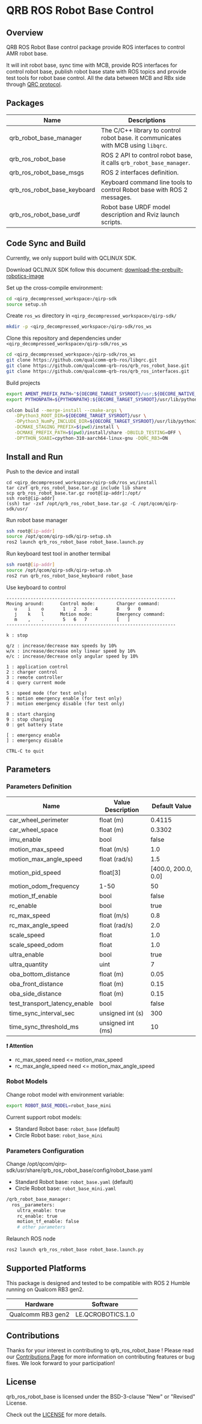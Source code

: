 # QRB ROS Robot Base Control

## Overview

QRB ROS Robot Base control package provide ROS interfaces  to control AMR robot base.

It will init robot base, sync time with MCB, provide ROS interfaces for control robot base, publish robot base state with ROS topics and provide test tools for robot base control. All the data between MCB and RBx side through [QRC protocol](https://github.com/qualcomm-qrb-ros/robot_base_qrc).

## Packages

| Name                            | Descriptions                                                                      |
| ------------------------------- | --------------------------------------------------------------------------------- |
| qrb_robot_base_manager          | The C/C++ library to control robot base. it communicates with MCB using `libqrc`. |
| qrb_ros_robot_base              | ROS 2 API to control robot base, it calls `qrb_robot_base_manager`.                   |
| qrb_ros_robot_base_msgs         | ROS 2 interfaces definition.                                                      |
| qrb_ros_robot_base_keyboard     | Keyboard command line tools to control Robot base with ROS 2 messages.             |
| qrb_ros_robot_base_urdf         | Robot base URDF model description and Rviz launch scripts.                         |

## Code Sync and Build

Currently, we only support build with QCLINUX SDK.

Download QCLINUX SDK follow this document: [download-the-prebuilt-robotics-image](https://docs.qualcomm.com/bundle/publicresource/topics/80-65220-2/download-the-prebuilt-robotics-image_3_1.html?product=1601111740013072&facet=Qualcomm%20Intelligent%20Robotics%20(QIRP)%20Product%20SDK&state=releasecandidate)

Set up the cross-compile environment:

```bash
cd <qirp_decompressed_workspace>/qirp-sdk
source setup.sh
```

Create `ros_ws` directory in `<qirp_decompressed_workspace>/qirp-sdk/`

```bash
mkdir -p <qirp_decompressed_workspace>/qirp-sdk/ros_ws
```

Clone this repository and dependencies under `<qirp_decompressed_workspace>/qirp-sdk/ros_ws`

```bash
cd <qirp_decompressed_workspace>/qirp-sdk/ros_ws
git clone https://github.com/qualcomm-qrb-ros/libqrc.git
git clone https://github.com/qualcomm-qrb-ros/qrb_ros_robot_base.git
git clone https://github.com/qualcomm-qrb-ros/qrb_ros_interfaces.git
```

Build projects

```bash
export AMENT_PREFIX_PATH="${OECORE_TARGET_SYSROOT}/usr;${OECORE_NATIVE_SYSROOT}/usr"
export PYTHONPATH=${PYTHONPATH}:${OECORE_TARGET_SYSROOT}/usr/lib/python3.10/site-packages

colcon build --merge-install --cmake-args \
   -DPython3_ROOT_DIR=${OECORE_TARGET_SYSROOT}/usr \
   -DPython3_NumPy_INCLUDE_DIR=${OECORE_TARGET_SYSROOT}/usr/lib/python3.10/site-packages/numpy/core/include \
   -DCMAKE_STAGING_PREFIX=$(pwd)/install \
   -DCMAKE_PREFIX_PATH=$(pwd)/install/share -DBUILD_TESTING=OFF \
   -DPYTHON_SOABI=cpython-310-aarch64-linux-gnu -DQRC_RB3=ON
```

## Install and Run

Push to the device and install

```
cd <qirp_decompressed_workspace>/qirp-sdk/ros_ws/install
tar czvf qrb_ros_robot_base.tar.gz include lib share
scp qrb_ros_robot_base.tar.gz root@[ip-addr]:/opt/
ssh root@[ip-addr]
(ssh) tar -zxf /opt/qrb_ros_robot_base.tar.gz -C /opt/qcom/qirp-sdk/usr/
```

Run robot base manager

```bash
ssh root@[ip-addr]
source /opt/qcom/qirp-sdk/qirp-setup.sh
ros2 launch qrb_ros_robot_base robot_base.launch.py
```

Run keyboard test tool in another termibal

```bash
ssh root@[ip-addr]
source /opt/qcom/qirp-sdk/qirp-setup.sh
ros2 run qrb_ros_robot_base_keyboard robot_base
```
Use keyboard to control
```
---------------------------------------------------------------
Moving around:      Control mode:        Charger command:
   u    i    o       1   2   3   4       8   9   0
   j    k    l      Motion mode:         Emergency command:
   m    ,    .       5   6   7           [   ]
---------------------------------------------------------------

k : stop

q/z : increase/decrease max speeds by 10%
w/x : increase/decrease only linear speed by 10%
e/c : increase/decrease only angular speed by 10%

1 : application control
2 : charger control
3 : remote controller
4 : query current mode

5 : speed mode (for test only)
6 : motion emergency enable (for test only)
7 : motion emergency disable (for test only)

8 : start charging
9 : stop charging
0 : get battery state

[ : emergency enable
] : emergency disable

CTRL-C to quit
```

## Parameters

### Parameters Definition

| Name                          | Value Description | Default Value       |
| ----------------------------- | ----------------- | ------------------- |
| car_wheel_perimeter           | float (m)         | 0.4115              |
| car_wheel_space               | float (m)         | 0.3302              |
| imu_enable                    | bool              | false               |
| motion_max_speed              | float (m/s)       | 1.0                 |
| motion_max_angle_speed        | float (rad/s)     | 1.5                 |
| motion_pid_speed              | float[3]          | [400.0, 200.0, 0.0] |
| motion_odom_frequency         | 1-50              | 50                  |
| motion_tf_enable              | bool              | false               |
| rc_enable                     | bool              | true                |
| rc_max_speed                  | float (m/s)       | 0.8                 |
| rc_max_angle_speed            | float (rad/s)     | 2.0                 |
| scale_speed                   | float             | 1.0                 |
| scale_speed_odom              | float             | 1.0                 |
| ultra_enable                  | bool              | true                |
| ultra_quantity                | uint              | 7                   |
| oba_bottom_distance           | float (m)         | 0.05                |
| oba_front_distance            | float (m)         | 0.15                |
| oba_side_distance             | float (m)         | 0.15                |
| test_transport_latency_enable | bool              | false               |
| time_sync_interval_sec        | unsigned int (s)  | 300                 |
| time_sync_threshold_ms        | unsigned int (ms) | 10                  |

**❗ Attention**

- rc_max_speed need <= motion_max_speed
- rc_max_angle_speed need <= motion_max_angle_speed

### Robot Models

Change robot model with environment variable:

```bash
export ROBOT_BASE_MODEL=robot_base_mini
```

Current support robot models:

- Standard Robot base: `robot_base` (default)
- Circle Robot base: `robot_base_mini`

### Parameters Configuration

Change /opt/qcom/qirp-sdk/usr/share/qrb_ros_robot_base/config/robot_base.yaml

- Standard Robot base: `robot_base.yaml` (default)
- Circle Robot base: `robot_base_mini.yaml`

```bash
/qrb_robot_base_manager:
  ros__parameters:
    ultra_enable: true
    rc_enable: true
    motion_tf_enable: false
    # other parameters
```
Relaunch ROS node

```bash
ros2 launch qrb_ros_robot_base robot_base.launch.py
```

## Supported Platforms

This package is designed and tested to be compatible with ROS 2 Humble running on Qualcom RB3 gen2.

| Hardware          | Software          |
| ----------------- | ----------------- |
| Qualcomm RB3 gen2 | LE.QCROBOTICS.1.0 |

## Contributions

Thanks for your interest in contributing to qrb_ros_robot_base ! Please read our [Contributions Page](https://github.com/qualcomm-qrb-ros/qrb_ros_robot_base/blob/main/CONTRIBUTING.md) for more information on contributing features or bug fixes. We look forward to your participation!

## License

qrb_ros_robot_base is licensed under the BSD-3-clause "New" or "Revised" License.

Check out the [LICENSE](https://github.com/qualcomm-qrb-ros/qrb_ros_robot_base/blob/main/LICENSE) for more details.
